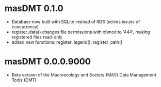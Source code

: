 # masDMT 0.1.0

* Database now built with SQLite instead of RDS (solves issues of concurrency)
* register_data() changes file permissions with chmod to '444', making registered files read-only
* added new functions: register_legend(), register_path()


# masDMT 0.0.0.9000

* Beta version of the Macroecology and Society (MAS) Data Management Tools (DMT)
